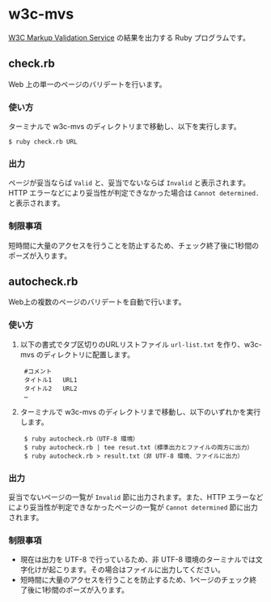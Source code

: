 # w3c-mvs
[W3C Markup Validation Service](http://validator.w3.org) の結果を出力する Ruby プログラムです。

## check.rb
Web 上の単一のページのバリデートを行います。

### 使い方
ターミナルで w3c-mvs のディレクトリまで移動し、以下を実行します。

    $ ruby check.rb URL

### 出力
ページが妥当ならば `Valid` と、妥当でないならば `Invalid` と表示されます。HTTP エラーなどにより妥当性が判定できなかった場合は `Cannot determined.` と表示されます。

### 制限事項
短時間に大量のアクセスを行うことを防止するため、チェック終了後に1秒間のポーズが入ります。

## autocheck.rb
Web上の複数のページのバリデートを自動で行います。

### 使い方
1. 以下の書式でタブ区切りのURLリストファイル `url-list.txt` を作り、w3c-mvs のディレクトリに配置します。

        #コメント
        タイトル1	URL1
        タイトル2	URL2
        …

2. ターミナルで w3c-mvs のディレクトリまで移動し、以下のいずれかを実行します。

        $ ruby autocheck.rb（UTF-8 環境）
        $ ruby autocheck.rb | tee resut.txt（標準出力とファイルの両方に出力）
        $ ruby autocheck.rb > result.txt（非 UTF-8 環境、ファイルに出力）

### 出力
妥当でないページの一覧が `Invalid` 節に出力されます。また、HTTP エラーなどにより妥当性が判定できなかったページの一覧が `Cannot determined` 節に出力されます。

### 制限事項
* 現在は出力を UTF-8 で行っているため、非 UTF-8 環境のターミナルでは文字化けが起こります。その場合はファイルに出力してください。
* 短時間に大量のアクセスを行うことを防止するため、1ページのチェック終了後に1秒間のポーズが入ります。
